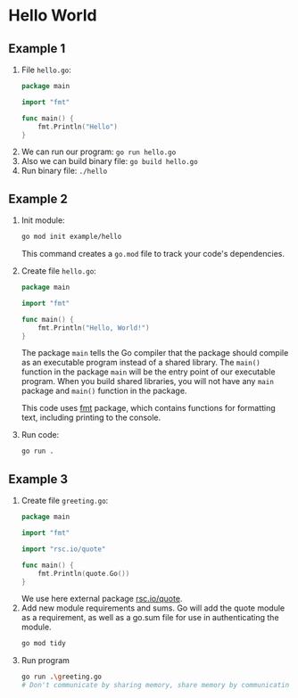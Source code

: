 # Hello World

## Example 1

1. File `hello.go`:
    ```go
    package main

    import "fmt"

    func main() {
        fmt.Println("Hello")
    }
    ```
2. We can run our program: `go run hello.go`
3. Also we can build binary file: `go build hello.go`
4. Run binary file: `./hello`

## Example 2

1. Init module: 
    ```bash
    go mod init example/hello
    ```
    This command creates a `go.mod` file to track your code's dependencies.

2. Create file `hello.go`:
    ```go
    package main

    import "fmt"

    func main() {
        fmt.Println("Hello, World!")
    }
    ```
    The package `main` tells the Go compiler that the package should compile as an executable program instead of a shared library. 
    The `main()` function in the package `main` will be the entry point of our executable program. 
    When you build shared libraries, you will not have any `main` package and `main()` function in the package.
    
    This code uses [fmt](https://pkg.go.dev/fmt) package, which contains functions for formatting text, including printing to the console. 
3. Run code:
    ```bash
    go run .
    ```

## Example 3

1. Create file `greeting.go`:
    ```go
    package main

    import "fmt"

    import "rsc.io/quote"

    func main() {
        fmt.Println(quote.Go())
    }
    ```
    We use here external package [rsc.io/quote](https://pkg.go.dev/rsc.io/quote).
2. Add new module requirements and sums. Go will add the quote module as a requirement, as well as a go.sum file for use in authenticating the module.
    ```bash
    go mod tidy
    ```
3. Run program
    ```bash
    go run .\greeting.go
    # Don't communicate by sharing memory, share memory by communicating.
    ```
